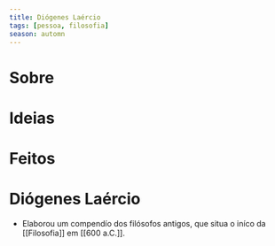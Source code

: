 ```yaml
---
title: Diógenes Laércio
tags: [pessoa, filosofia]
season: automn
---
```

# Sobre
# Ideias
# Feitos
# Diógenes Laércio
- Elaborou um compendío dos filósofos antigos, que situa o iníco da [[Filosofia]] em [[600 a.C.]].
